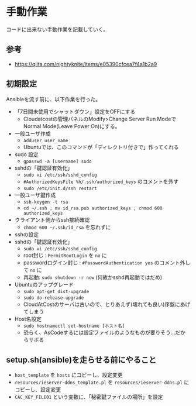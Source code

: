 # 手動作業

コードに出来ない手動作業を記載していく。

## 参考

- https://qiita.com/nightyknite/items/e05390cfcea7f4a1b2a9

## 初期設定

Ansibleを流す前に、以下作業を行った。

- 「7日間未使用でシャットダウン」設定をOFFにする
  - Cloudatcostの管理パネルのModify>Change Server Run Modeで Normal Mode(Leave Power On)にする。
- 一般ユーザ作成
  - `adduser user_name`
  - Ubuntuでは、このコマンドが「ディレクトリ付きで」作ってくれる
- sudo 設定
  - `gpasswd -a [username] sudo`
- sshdの「鍵認証有効化」
  - `sudo vi /etc/ssh/sshd_config`
  - `#AuthorizedKeysFile %h/.ssh/authorized_keys` のコメントを外す
  - `sudo /etc/init.d/ssh restart`
- 一般ユーザ鍵作成
  - `ssh-keygen -t rsa`
  - `cd ~/.ssh ; mv id_rsa.pub authorized_keys ; chmod 600 authorized_keys`
- クライアント側からssh接続確認
  - `chmod 600 ~/.ssh/id_rsa` を忘れずに
- sshの設定
- sshdの「鍵認証有効化」
  - `sudo vi /etc/ssh/sshd_config`
  - root封じ : `PermitRootLogin` を `no` に
  - passwordログイン封じ : `#PasswordAuthentication yes` のコメント外して `no` に
  - 再起動: `sudo shutdown -r now` (何故かsshd再起動ではだめ)
- Ubuntuのアップグレード
  - `sudo apt-get dist-upgrade`
  - `sudo do-release-upgrade`
  - CloudAtCostのサーバは古いので、とりあえず(壊れても良い)序盤にあげてしまう
- Host名設定
  - `sudo hostnamectl set-hostname [ホスト名]`
  - 恐らく、AsCodeするには設定ファイルのようなものが要りそう…だからサボる

## setup.sh(ansible)を走らせる前にやること

- `host_template` を `hosts` にコピーし、設定変更
- `resources/ieserver-ddns_template.pl` を `resources/ieserver-ddns.pl` にコピーし、設定変更
- `CAC_KEY_FILE01` という変数に、「秘密鍵ファイルの場所」を設定
